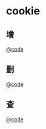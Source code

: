 # cookie

## 增

@[code](../../tpl//cookie/setCookie.js)

## 删

@[code](../../tpl//cookie/delCookie.js)

## 查

@[code](../../tpl//cookie/getCookie.js)
